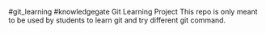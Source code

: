 #git_learning
#knowledgegate Git Learning Project
This repo is only meant to be used by students to learn git and try different git command.
